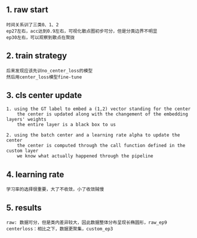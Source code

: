 ## 1. raw start
    时间关系训了三类0、1、2
    ep27左右，acc达到0.9左右，可视化散点图初步可分，但是分类边界不明显
    ep30左右，可以观察到散点在聚拢


## 2. train strategy
    后来发现应该先训no_center_loss的模型
    然后用center_loss模型fine-tune


## 3. cls center update
    1. using the GT label to embed a (1,2) vector standing for the center
        the center is updated along with the changement of the embedding layers' weights
        the entire layer is a black box to us

    2. using the batch center and a learning rate alpha to update the center
        the center is computed through the call function defined in the custom layer
        we know what actually happened through the pipeline


## 4. learning rate
    学习率的选择很重要，大了不收敛，小了收敛贼慢


## 5. results
    raw: 数据可分，但是类内差异较大，因此数据整体分布呈现长椭圆形，raw_ep9
    centerloss：相比之下，数据更聚集，custom_ep3
